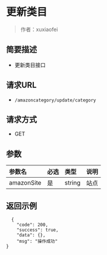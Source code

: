 # 更新类目

> 作者：xuxiaofei

## 简要描述

- 更新类目接口

## 请求URL
- `/amazoncategory/update/category `
  
## 请求方式
- GET 

## 参数

|参数名|必选|类型|说明|
|:----    |:---|:----- |-----   |
|amazonSite |是  |string |站点   |

## 返回示例 

``` 
  {
    "code": 200,
    "success": true,
    "data": {},
    "msg": "操作成功"
}
```